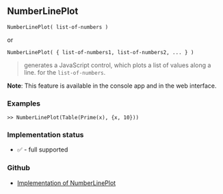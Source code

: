 ## NumberLinePlot

```
NumberLinePlot( list-of-numbers )  
```

or

```
NumberLinePlot( { list-of-numbers1, list-of-numbers2, ... } )   
```

> generates a JavaScript control, which plots a list of values along a line. for the `list-of-numbers`.
	 
**Note**: This feature is available in the console app and in the web interface.

### Examples
 
```
>> NumberLinePlot(Table(Prime(x), {x, 10}))
```
 






### Implementation status

* &#x2705; - full supported

### Github

* [Implementation of NumberLinePlot](https://github.com/axkr/symja_android_library/blob/master/symja_android_library/matheclipse-core/src/main/java/org/matheclipse/core/reflection/system/NumberLinePlot.java#L14) 
